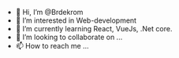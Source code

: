 - 👋 Hi, I’m @Brdekrom
- 👀 I’m interested in Web-development 
- 🌱 I’m currently learning React, VueJs, .Net core.
- 💞️ I’m looking to collaborate on ...
- 📫 How to reach me ...

<!---
Brdekrom/Brdekrom is a ✨ special ✨ repository because its `README.md` (this file) appears on your GitHub profile.
You can click the Preview link to take a look at your changes.
--->

